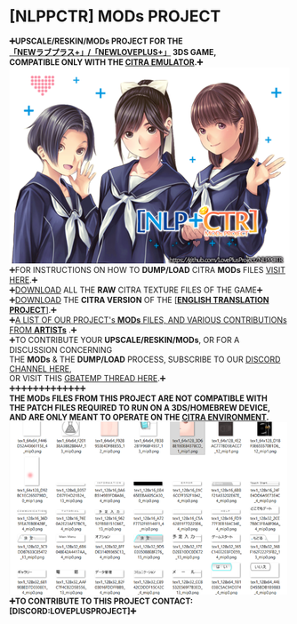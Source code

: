 # [NLPPCTR] MODs PROJECT
**➕UPSCALE/RESKIN/MODs PROJECT FOR THE<BR />
[「NEWラブプラス+」/「NEWLOVEPLUS+」](https://youtu.be/Sz6p45GsLJQ?si=9Nwr9UtPMmH61-O4) 3DS GAME,<BR />
COMPATIBLE ONLY WITH THE [CITRA EMULATOR](HTTPS://CITRA-EMULATOR.COM/).➕**<BR />
<img src="https://github.com/LovePlusProject/NLPPCTR/blob/f834a88f9afe2e5f809d6e88f22b5bc6de5e315b/%5BNLPPCTR%5D.png" width="600"><br />
➕FOR INSTRUCTIONS ON HOW TO **DUMP/LOAD** CITRA **MODs** FILES [VISIT HERE](https://github.com/LovePlusProject/NLPPCTR/blob/6ba21f4aec44b81f91739d207b56f289c7fd48ff/NLPCTR.CITRA.README.txt).➕<BR />
➕[DOWNLOAD](https://github.com/LovePlusProject/NLPPCTR/tree/main/MODs/%5BRAW%5D) ALL THE **RAW** CITRA TEXTURE FILES OF THE GAME➕<BR />
➕[DOWNLOAD](https://github.com/LovePlusProject/NLPPCTR/tree/152b28db2752f7404afaa2d594bf54b2e36b8619/MODs/%5BENGLISH.PATCH%5D) THE **CITRA VERSION** OF THE [[**ENGLISH TRANSLATION PROJECT**]](https://github.com/LOVEPLUSPROJECT/NLPPATCH/).➕<BR />
➕[A LIST OF OUR PROJECT's **MODs** FILES, AND VARIOUS CONTRIBUTIONs FROM **ARTISTs**](https://github.com/LovePlusProject/NLPPCTR/tree/152b28db2752f7404afaa2d594bf54b2e36b8619/MODs) .➕<BR /> 
➕TO CONTRIBUTE YOUR **UPSCALE/RESKIN/MODs**, OR FOR A DISCUSSION CONCERNING <BR />
THE **MODs** & THE **DUMP/LOAD** PROCESS, SUBSCRIBE TO OUR [DISCORD CHANNEL HERE](HTTPS://DISCORD.GG/MN8DSXJC),<BR />
OR VISIT THIS [GBATEMP THREAD HERE](https://gbatemp.net/threads/project-newloveplus-custom-mods-thread.412840/).➕<BR />
➕➕➕➕➕➕➕➕➕➕➕➕➕<BR />
**THE MODs FILES FROM THIS PROJECT ARE NOT COMPATIBLE WITH<BR />
THE PATCH FILES REQUIRED TO RUN ON A 3DS/HOMEBREW DEVICE,<BR />
AND ARE ONLY MEANT TO OPERATE ON THE [CITRA ENVIRONMENT](HTTPS://CITRA-EMULATOR.COM/).**<BR />
<img src="https://github.com/LovePlusProject/NLPPCTR/blob/6bf60353feda6040ccbe74d2f0d53bf9355c2732/%5BNLPPCTR%5DTextures.png" width="500"><br />
**➕TO CONTRIBUTE TO THIS PROJECT CONTACT: [DISCORD:LOVEPLUSPROJECT]➕**<BR />
